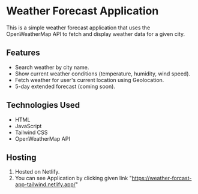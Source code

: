 # Weather Forecast Application

This is a simple weather forecast application that uses the OpenWeatherMap API to fetch and display weather data for a given city.

## Features
- Search weather by city name.
- Show current weather conditions (temperature, humidity, wind speed).
- Fetch weather for user's current location using Geolocation.
- 5-day extended forecast (coming soon).

## Technologies Used
- HTML
- JavaScript
- Tailwind CSS
- OpenWeatherMap API

## Hosting
1. Hosted on Netlify.
2. You can see Application by clicking given link "https://weather-forcast-app-tailwind.netlify.app/"

